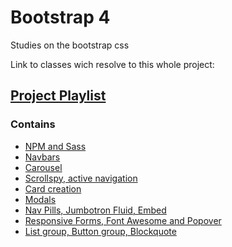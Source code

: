 <h1>Bootstrap 4</h1>

  <p>Studies on the bootstrap css</p>
  
  Link to classes wich resolve to this whole project: 
  <h2><a href="https://www.youtube.com/watch?v=_0PL45xM__0&list=PLBbHLUbqqCrTwIrdix6kl84m4OPE0JexR" target="_blank">Project Playlist</a></h2>

  <h3>Contains</h3>
  <ul>
	<li><a href="https://youtu.be/VwN9OzoK9o8" target="_blank">NPM and Sass</a></li>
	<li><a href="https://youtu.be/ZYYaMN4m40c" target="_blank">Navbars</a></li>      
	<li><a href="https://youtu.be/rYUxeqnirvc" target="_blank">Carousel</a></li>       
	<li><a href="https://youtu.be/MeWjI1mOfyo" target="_blank">Scrollspy, active navigation</a></li>       
	<li><a href="https://youtu.be/VbWKMSHJKiQ" target="_blank">Card creation</a></li>      
	<li><a href="https://youtu.be/tAEnKCOEfgU" target="_blank">Modals</a></li>      
	<li><a href="https://youtu.be/tBRqx3HQG0o" target="_blank">Nav Pills, Jumbotron Fluid, Embed</a></li>      
	<li><a href="https://youtu.be/ngQ3VovCRt4" target="_blank">Responsive Forms, Font Awesome and Popover</a></li>      
	<li><a href="https://youtu.be/4ak05DQUec8" target="_blank">List group, Button group, Blockquote</a></li>
  </ul>

    
